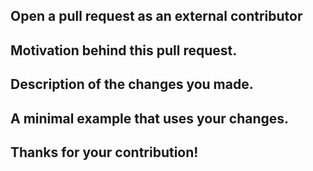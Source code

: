 Open a pull request as an external contributor
----------------------------------------------
## Motivation behind this pull request.
<!--Optional: link any relevant issues.-->

## Description of the changes you made.

## A minimal example that uses your changes. 
<!--If possible, please provide a section of code that we can run to verify your changes.-->

## Thanks for your contribution!